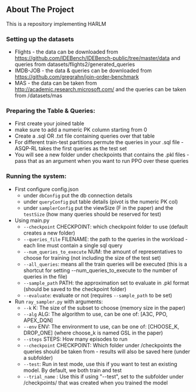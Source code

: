 ## About The Project
This is a repository implementing HARLM

### Setting up the datasets
* Flights - the data can be downloaded from https://github.com/IDEBench/IDEBench-public/tree/master/data and queries from datasets/flights2/generated_queries
* IMDB-JOB - the data & queries can be downloaded from https://github.com/gregrahn/join-order-benchmark
* MAS - the data can be taken from http://academic.research.microsoft.com/ and the queries can be taken from /datasets/mas

### Preparing the Table & Queries:
* First create your joined table
* make sure to add a numeric PK column starting from 0
* Create a .sql OR .txt file containing queries over that table
* For different train-test partitions permute the queries in your .sql file - ASQP-RL takes the first queries as the test set
* You will see a new folder under checkpoints that contains the .pkl files - pass that as an argument when you want to run PPO over these queries

### Running the system:
* First configure config.json
  * under `dbConfig` put the db connection details
  * under `queryConfig` put table details (pivot is the numeric PK col)
  * under `samplerConfig` put the viewSize (F in the paper) and the `testSize` (how many queries should be reserved for test)
* Using main.py
  * `--checkpoint` CHECKPOINT: which checkpoint folder to use (default creates a new folder)
  * `--queries_file` FILENAME: the path to the queries in the workload - each line must contain a single sql query
  * `--num_queries_to_execute` NUM: the amount of representatives to choose for training (not including the size of the test set)
  * `--all_queries`: means all the train queries will be executed (this is a shortcut for setting --num_queries_to_execute to the number of queries in the file)
  * `--sample_path` PATH: the approximation set to evaluate in .pkl format (should be saved to the checkpoint folder)
  * `--evaluate`: evaluate or not (requires `--sample_path` to be set)
* Run `ray_sampler.py` with arguments:
  * `--k` K: The size of the subset to choose (memory size in the paper)
  * `--alg` ALG: The algorithm to use, can be one of: [A3C, PPO, APEX_DQN]
  * `--env` ENV: The environment to use, can be one of: [CHOOSE_K, DROP_ONE] (where choose_k is named GSL in the paper)
  * `--steps` STEPS: How many episodes to run
  * `--checkpoint` CHECKPOINT: Which folder under /checkpoints the queries should be taken from - results will also be saved here (under a subfolder) 
  * `--test`: Run in test mode, use this if you want to test an existing model. By default, we both train and test
  * `--trial_name` <NAME>: Use this if using "--test", set to the subfolder under /checkpoints/<CHECKPOINT> that was created when you trained the model 

